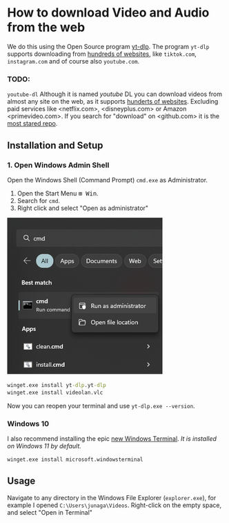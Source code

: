 # How to download Video and Audio from the web

We do this using the Open Source program [yt-dlp](https://github.com/yt-dlp/yt-dlp). The program `yt-dlp` supports downloading from [hundreds of websites](https://github.com/yt-dlp/yt-dlp/blob/master/supportedsites.md), like `tiktok.com`, `instagram.com` and of course also `youtube.com`.

### TODO:

`youtube-dl` Although it is named _youtube_ DL you can download videos from almost any site on the web, as it supports [hunderts of websites](https://ytdl-org.github.io/youtube-dl/supportedsites.html). Excluding paid services like <netflix.com>, <disneyplus.com> or Amazon <primevideo.com>. If you search for "download" on <github.com> it is the [most stared repo](https://github.com/search?q=download&s=stars).

## Installation and Setup

### 1. Open Windows Admin Shell

Open the Windows Shell (Command Prompt) `cmd.exe` as Administrator.

1. Open the Start Menu <kbd>⊞ Win</kbd>.
2. Search for `cmd`.
3. Right click and select "Open as administrator"

![Open Windows Shell as administrator](./open-cmd-admin.png)

```cmd
winget.exe install yt-dlp.yt-dlp
winget.exe install videolan.vlc
```

Now you can reopen your terminal and use `yt-dlp.exe --version`.

### Windows 10

I also recommend installing the epic [new Windows Terminal](https://www.youtube.com/watch?v=8gw0rXPMMPE). _It is installed on Windows 11 by default._

```cmd
winget.exe install microsoft.windowsterminal
```

## Usage

Navigate to any directory in the Windows File Explorer (`explorer.exe`), for example I opened `C:\Users\junaga\Videos`. Right-click on the empty space, and select "Open in Terminal"
